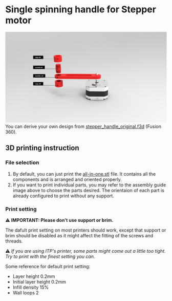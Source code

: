 # Single spinning handle for Stepper motor

![A spinning handle for stepper motor](../images/stepper-assemble.jpg)
You can derive your own design from [stepper_handle_original.f3d](./stepper_handle_original.f3d) (Fusion 360).

## 3D printing instruction

### File selection

1. By default, you can just print the [all-in-one.stl](./all-in-one.stl) file. It contains all the components and is arranged and oriented properly.
2. If you want to print individual parts, you may refer to the assembly guide image above to choose the parts desired. The orientaion of each part is already configured to print without any support.

### Print setting

:warning: **IMPORTANT: Please don't use support or brim.**

The dafult print setting on most printers should work, except that support or brim should be disabled as it might affect the fitting of the screws and threads.

:warning: _If you are using ITP's printer, some parts might come out a little too tight. Try to print with the finest setting you can._

Some reference for default print setting:

- Layer height 0.2mm
- Initial layer height 0.2mm
- Infill density 15%
- Wall loops 2
